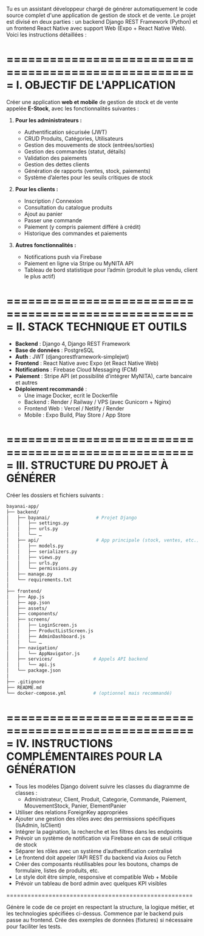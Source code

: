 Tu es un assistant développeur chargé de générer automatiquement le code source complet d'une application de gestion de stock et de vente. Le projet est divisé en deux parties : un backend Django REST Framework (Python) et un frontend React Native avec support Web (Expo + React Native Web). Voici les instructions détaillées :

=====================================================
I. OBJECTIF DE L'APPLICATION
=====================================================

Créer une application **web et mobile** de gestion de stock et de vente appelée **E-Stock**, avec les fonctionnalités suivantes :

1. **Pour les administrateurs :**
   - Authentification sécurisée (JWT)
   - CRUD Produits, Catégories, Utilisateurs
   - Gestion des mouvements de stock (entrées/sorties)
   - Gestion des commandes (statut, détails)
   - Validation des paiements
   - Gestion des dettes clients
   - Génération de rapports (ventes, stock, paiements)
   - Système d’alertes pour les seuils critiques de stock

2. **Pour les clients :**
   - Inscription / Connexion
   - Consultation du catalogue produits
   - Ajout au panier
   - Passer une commande
   - Paiement (y compris paiement différé à crédit)
   - Historique des commandes et paiements

3. **Autres fonctionnalités :**
   - Notifications push via Firebase
   - Paiement en ligne via Stripe ou MyNITA API
   - Tableau de bord statistique pour l’admin (produit le plus vendu, client le plus actif)

=====================================================
II. STACK TECHNIQUE ET OUTILS
=====================================================

- **Backend** : Django 4, Django REST Framework
- **Base de données** : PostgreSQL 
- **Auth** : JWT (djangorestframework-simplejwt)
- **Frontend** : React Native avec Expo (et React Native Web) 
- **Notifications** : Firebase Cloud Messaging (FCM)
- **Paiement** : Stripe API (et possibilité d’intégrer MyNITA), carte bancaire et autres
- **Déploiement recommandé** :
  - Une image Docker, ecrit le Dockerfile
  - Backend : Render / Railway / VPS (avec Gunicorn + Nginx)
  - Frontend Web : Vercel / Netlify / Render
  - Mobile : Expo Build, Play Store / App Store

=====================================================
III. STRUCTURE DU PROJET À GÉNÉRER
=====================================================

Créer les dossiers et fichiers suivants :


```bash
bayanai-app/
├── backend/
│   ├── bayanai/                 # Projet Django
│   │   ├── settings.py
│   │   ├── urls.py
│   │   └── …
│   ├── api/                     # App principale (stock, ventes, etc.)
│   │   ├── models.py
│   │   ├── serializers.py
│   │   ├── views.py
│   │   ├── urls.py
│   │   └── permissions.py
│   ├── manage.py
│   └── requirements.txt
│
├── frontend/
│   ├── App.js
│   ├── app.json
│   ├── assets/
│   ├── components/
│   ├── screens/
│   │   ├── LoginScreen.js
│   │   ├── ProductListScreen.js
│   │   ├── AdminDashboard.js
│   │   └── …
│   ├── navigation/
│   │   └── AppNavigator.js
│   ├── services/               # Appels API backend
│   │   └── api.js
│   └── package.json
│
├── .gitignore
├── README.md
└── docker-compose.yml          # (optionnel mais recommandé)
````

=====================================================
IV. INSTRUCTIONS COMPLÉMENTAIRES POUR LA GÉNÉRATION
=====================================================

- Tous les modèles Django doivent suivre les classes du diagramme de classes :
  - Administrateur, Client, Produit, Categorie, Commande, Paiement, MouvementStock, Panier, ElementPanier
- Utiliser des relations ForeignKey appropriées
- Ajouter une gestion des rôles avec des permissions spécifiques (IsAdmin, IsClient)
- Intégrer la pagination, la recherche et les filtres dans les endpoints
- Prévoir un système de notification via Firebase en cas de seuil critique de stock
- Séparer les rôles avec un système d’authentification centralisé
- Le frontend doit appeler l’API REST du backend via Axios ou Fetch
- Créer des composants réutilisables pour les boutons, champs de formulaire, listes de produits, etc.
- Le style doit être simple, responsive et compatible Web + Mobile
- Prévoir un tableau de bord admin avec quelques KPI visibles

=====================================================

Génère le code de ce projet en respectant la structure, la logique métier, et les technologies spécifiées ci-dessus. Commence par le backend puis passe au frontend. Crée des exemples de données (fixtures) si nécessaire pour faciliter les tests.
